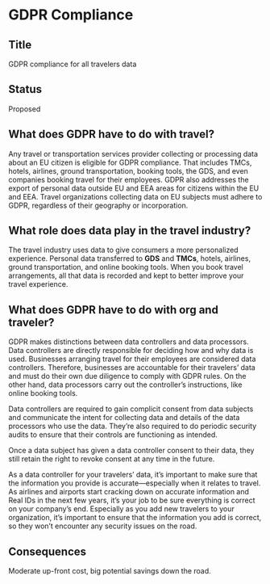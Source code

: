 # GDPR Compliance

## Title
GDPR compliance for all travelers data

## Status
Proposed

## What does GDPR have to do with travel? 

Any travel or transportation services provider collecting or processing data about an EU citizen is eligible for GDPR compliance. That includes TMCs, hotels, airlines, ground transportation, booking tools, the GDS, and even companies booking travel for their employees. GDPR also addresses the export of personal data outside EU and EEA areas for citizens within the EU and EEA. Travel organizations collecting data on EU subjects must adhere to GDPR, regardless of their geography or incorporation. 

## What role does data play in the travel industry? 

The travel industry uses data to give consumers a more personalized experience. Personal data transferred to **GDS** and **TMCs**, hotels, airlines, ground transportation, and online booking tools. When you book travel arrangements, all that data is recorded and kept to better improve your travel experience. 

## What does GDPR have to do with org and traveler? 

GDPR makes distinctions between data controllers and data processors. Data controllers are directly responsible for deciding how and why data is used. Businesses arranging travel for their employees are considered data controllers. Therefore, businesses are accountable for their travelers’ data and must do their own due diligence to comply with GDPR rules. On the other hand, data processors carry out the controller’s instructions, like online booking tools.  

Data controllers are required to gain complicit consent from data subjects and communicate the intent for collecting data and details of the data processors who use the data. They’re also required to do periodic security audits to ensure that their controls are functioning as intended.  

Once a data subject has given a data controller consent to their data, they still retain the right to revoke consent at any time in the future. 

As a data controller for your travelers’ data, it’s important to make sure that the information you provide is accurate—especially when it relates to travel. As airlines and airports start cracking down on accurate information and Real IDs in the next few years, it’s your job to be sure everything is correct on your company’s end. Especially as you add new travelers to your organization, it’s important to ensure that the information you add is correct, so they won’t encounter any security issues on the road. 

## Consequences
Moderate up-front cost, big potential savings down the road.